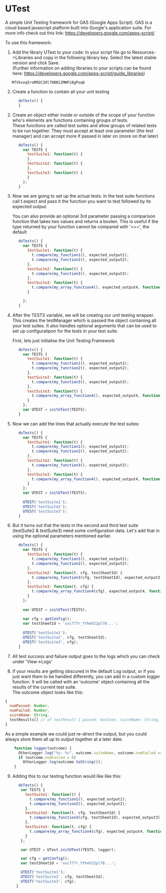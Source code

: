 # UTest
A simple Unit Testing framework for GAS (Google Apps Script). GAS is a cloud based javascript platform built into Google's application suite. For more info check out this link: https://developers.google.com/apps-script/

To use this framework:
1. Add the library UTest to your code:
   In your script file go to Resources->Libraries and copy in the following library key. Select the latest stable version and click Save.  
   (Further information on adding libraries to your scripts can be found here: https://developers.google.com/apps-script/guide_libraries)
```   
   MfVkvoq5roRM2C2Hl70BB1ZMWPiBgPoq6
```
2. Create a function to contain all your unit testing
```javascript
      doTests() {
      }
 ```
2. Create an object either inside or outside of the scope of your function who's elements are functions containing groups of tests.  
  These functions are called test suites and allow groups of related tests to be run together. They must accept at least one parameter (the test manager) and can accept more if passed in later on (more on that later)
```javascript
      doTests() {
        var TESTS {
          testSuite1: function(t) {
          },
          testSuite2: function(t) {
          },
          testSuite3: function(t) {
          }
        };
      }
``` 
3. Now we are going to set up the actual tests.
   In the test suite functions call t.expect and pass it the function you want to test followed by its expected output.  
   
   You can also provide an optional 3rd parameter passing a comparison function that takes two values and returns a boolen. This is useful if the type returned by your function cannot be compared with '===', the default
```javascript 
      doTests() {
        var TESTS {
          testSuite1: function(t) {
            t.compare(my_function1(), expected_output1);
            t.compare(my_function2(), expected_output2);
          },
          testSuite2: function(t) {
            t.compare(my_function3(), expected_output3);
          },
          testSuite3: function(t) {
            t.compare(my_array_function4(), expected_output4, function(a,b) { return a.equals(b); });
          }

        };
      }
``` 
4. After the TESTS variable, we will be creating our unit testing wrapper. This creates the testManager which is passed the object containing all your test suites. It also handles optional arguments that can be used to set up configuratipon for the tests in your test suite.  

   First, lets just initialise the Unit Testing Framework
```javascript 
      doTests() {
        var TESTS {
          testSuite1: function(t) {
            t.compare(my_function1(), expected_output1);
            t.compare(my_function2(), expected_output2);
          },
          testSuite2: function(t) {
            t.compare(my_function3(), expected_output3);
          },
          testSuite3: function(t) {
            t.compare(my_array_function4(), expected_output4, function(a,b) { return a.equals(b); });
          }
        };
        var UTEST = initUTest(TESTS);
      }
``` 
  5. Now we can add the lines that actually execute the test suites:
```javascript 
      doTests() {
        var TESTS {
          testSuite1: function(t) {
            t.compare(my_function1(), expected_output1);
            t.compare(my_function2(), expected_output2);
          },
          testSuite2: function(t) {
            t.compare(my_function3(), expected_output3);
          },
          testSuite3: function(t) {
            t.compare(my_array_function4(), expected_output4, function(a,b) { return a.equals(b); });
          }
        };
        var UTEST = initUTest(TESTS);
 
        UTEST('testSuite1');
        UTEST('testSuite2');
        UTEST('testSuite3');
      }
``` 
  6. But it turns out that the tests in the second and third test suite (testSuite2 & testSuite3) need some configuration data. Let's add that in using the optional parameters mentioned earlier.
```javascript 
      doTests() {
        var TESTS {
          testSuite1: function(t) {
            t.compare(my_function1(), expected_output1);
            t.compare(my_function2(), expected_output2);
          },
          testSuite2: function(t, cfg, testSheetId) {
            t.compare(my_function3(cfg, testSheetId), expected_output3);
          },
          testSuite3: function(t, cfg) {
            t.compare(my_array_function4(cfg), expected_output4, function(a,b) { return a.equals(b); });
          }
        };
 
        var UTEST = initUTest(TESTS);
 
        var cfg = getConfig();
        var testSheetId = 'xxc777r_YYheh22pl78...';
 
        UTEST('testSuite1');
        UTEST('testSuite2', cfg, testSheetId);
        UTEST('testSuite3', cfg);
      }
``` 
  7. All test success and failure output goes to the logs which you can check under 'View->Logs'
 
  8. If your results are getting obscured in the default Log output, or if you just want them to be handled differently, you can add in a custom logger function. It will be called with an 'outcome' object containing all the results of the current test suite.  
   The outcome object looks like this:
   ```javascript
   {
     numPassed: Number, 
     numFailed: Number, 
     suiteName: String, 
     testResults[] // of testResult { passed: boolean, suiteName: String, expected: String, output: String, summary: String }
   }
   ```
   As a simple example we could just re-direct the output, but you could always store them all up to output together at a later date.
  ```javascript
      function logger(outcome) {
        OtherLogger.log("%s: %s", outcome.suiteName, outcome.numFailed === 0 ? "PASSED" : "FAILED");
        if (outcome.numFailed > 0)
          OtherLogger.log(outcome.toString());
      }
  ```
 9. Adding this to our testing function would like like this:  
 ```javascript
       doTests() {
        var TESTS {
          testSuite1: function(t) {
            t.compare(my_function1(), expected_output1);
            t.compare(my_function2(), expected_output2);
          },
          testSuite2: function(t, cfg, testSheetId) {
            t.compare(my_function3(cfg, testSheetId), expected_output3);
          },
          testSuite3: function(t, cfg) {
            t.compare(my_array_function4(cfg), expected_output4, function(a,b) { return a.equals(b); });
          }
        };
 
        var UTEST = UTest.initUTest(TESTS, logger);
 
        var cfg = getConfig();
        var testSheetId = 'xxc777r_YYheh22pl78...';
 
        UTEST('testSuite1');
        UTEST('testSuite2', cfg, testSheetId);
        UTEST('testSuite3', cfg);
      }
  ```
